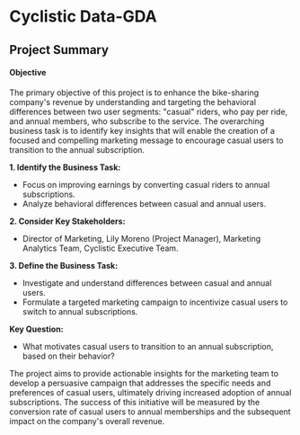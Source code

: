 # Cyclistic Data-GDA

## Project Summary

#### Objective
The primary objective of this project is to enhance the bike-sharing company's revenue by understanding and targeting the behavioral differences between two user segments: "casual" riders, who pay per ride, and annual members, who subscribe to the service. The overarching business task is to identify key insights that will enable the creation of a focused and compelling marketing message to encourage casual users to transition to the annual subscription.

**1. Identify the Business Task:**
   - Focus on improving earnings by converting casual riders to annual subscriptions.
   - Analyze behavioral differences between casual and annual users.

**2. Consider Key Stakeholders:**
   - Director of Marketing, Lily Moreno (Project Manager), Marketing Analytics Team, Cyclistic Executive Team.

**3. Define the Business Task:**
   - Investigate and understand differences between casual and annual users.
   - Formulate a targeted marketing campaign to incentivize casual users to switch to annual subscriptions.

**Key Question:**
   - What motivates casual users to transition to an annual subscription, based on their behavior?

The project aims to provide actionable insights for the marketing team to develop a persuasive campaign that addresses the specific needs and preferences of casual users, ultimately driving increased adoption of annual subscriptions. The success of this initiative will be measured by the conversion rate of casual users to annual memberships and the subsequent impact on the company's overall revenue.

